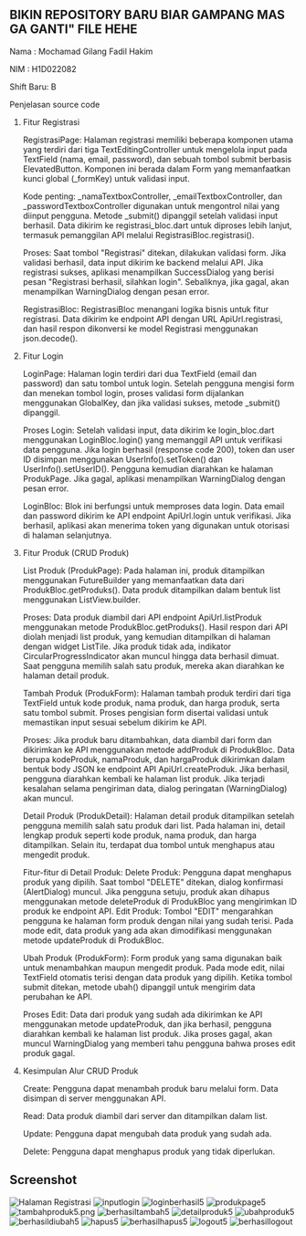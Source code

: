 ## BIKIN REPOSITORY BARU BIAR GAMPANG MAS GA GANTI" FILE HEHE

Nama : Mochamad Gilang Fadil Hakim

NIM : H1D022082

Shift Baru: B

Penjelasan source code 

1. Fitur Registrasi

    RegistrasiPage: Halaman registrasi memiliki beberapa komponen utama yang terdiri dari tiga TextEditingController untuk mengelola input pada TextField (nama, email, password), dan sebuah tombol submit berbasis ElevatedButton. Komponen ini berada dalam Form yang memanfaatkan kunci global (_formKey) untuk validasi input.

    Kode penting:
        _namaTextboxController, _emailTextboxController, dan _passwordTextboxController digunakan untuk mengontrol nilai yang diinput pengguna.
        Metode _submit() dipanggil setelah validasi input berhasil. Data dikirim ke registrasi_bloc.dart untuk diproses lebih lanjut, termasuk pemanggilan API melalui RegistrasiBloc.registrasi().

    Proses:
        Saat tombol "Registrasi" ditekan, dilakukan validasi form. Jika validasi berhasil, data input dikirim ke backend melalui API.
        Jika registrasi sukses, aplikasi menampilkan SuccessDialog yang berisi pesan "Registrasi berhasil, silahkan login". Sebaliknya, jika gagal, akan menampilkan WarningDialog dengan pesan error.

    RegistrasiBloc: RegistrasiBloc menangani logika bisnis untuk fitur registrasi. Data dikirim ke endpoint API dengan URL ApiUrl.registrasi, dan hasil respon dikonversi ke model Registrasi menggunakan json.decode().

2. Fitur Login

    LoginPage: Halaman login terdiri dari dua TextField (email dan password) dan satu tombol untuk login. Setelah pengguna mengisi form dan menekan tombol login, proses validasi form dijalankan menggunakan GlobalKey<FormState>, dan jika validasi sukses, metode _submit() dipanggil.

    Proses Login:
        Setelah validasi input, data dikirim ke login_bloc.dart menggunakan LoginBloc.login() yang memanggil API untuk verifikasi data pengguna.
        Jika login berhasil (response code 200), token dan user ID disimpan menggunakan UserInfo().setToken() dan UserInfo().setUserID(). Pengguna kemudian diarahkan ke halaman ProdukPage.
        Jika gagal, aplikasi menampilkan WarningDialog dengan pesan error.

    LoginBloc: Blok ini berfungsi untuk memproses data login. Data email dan password dikirim ke API endpoint ApiUrl.login untuk verifikasi. Jika berhasil, aplikasi akan menerima token yang digunakan untuk otorisasi di halaman selanjutnya.

3. Fitur Produk (CRUD Produk)

    List Produk (ProdukPage): Pada halaman ini, produk ditampilkan menggunakan FutureBuilder yang memanfaatkan data dari ProdukBloc.getProduks(). Data produk ditampilkan dalam bentuk list menggunakan ListView.builder.

    Proses:
        Data produk diambil dari API endpoint ApiUrl.listProduk menggunakan metode ProdukBloc.getProduks(). Hasil respon dari API diolah menjadi list produk, yang kemudian ditampilkan di halaman dengan widget ListTile.
        Jika produk tidak ada, indikator CircularProgressIndicator akan muncul hingga data berhasil dimuat.
        Saat pengguna memilih salah satu produk, mereka akan diarahkan ke halaman detail produk.

    Tambah Produk (ProdukForm): Halaman tambah produk terdiri dari tiga TextField untuk kode produk, nama produk, dan harga produk, serta satu tombol submit. Proses pengisian form disertai validasi untuk memastikan input sesuai sebelum dikirim ke API.

    Proses:
        Jika produk baru ditambahkan, data diambil dari form dan dikirimkan ke API menggunakan metode addProduk di ProdukBloc.
        Data berupa kodeProduk, namaProduk, dan hargaProduk dikirimkan dalam bentuk body JSON ke endpoint API ApiUrl.createProduk. Jika berhasil, pengguna diarahkan kembali ke halaman list produk.
        Jika terjadi kesalahan selama pengiriman data, dialog peringatan (WarningDialog) akan muncul.

    Detail Produk (ProdukDetail): Halaman detail produk ditampilkan setelah pengguna memilih salah satu produk dari list. Pada halaman ini, detail lengkap produk seperti kode produk, nama produk, dan harga ditampilkan. Selain itu, terdapat dua tombol untuk menghapus atau mengedit produk.

    Fitur-fitur di Detail Produk:
        Delete Produk: Pengguna dapat menghapus produk yang dipilih. Saat tombol "DELETE" ditekan, dialog konfirmasi (AlertDialog) muncul. Jika pengguna setuju, produk akan dihapus menggunakan metode deleteProduk di ProdukBloc yang mengirimkan ID produk ke endpoint API.
        Edit Produk: Tombol "EDIT" mengarahkan pengguna ke halaman form produk dengan nilai yang sudah terisi. Pada mode edit, data produk yang ada akan dimodifikasi menggunakan metode updateProduk di ProdukBloc.

    Ubah Produk (ProdukForm): Form produk yang sama digunakan baik untuk menambahkan maupun mengedit produk. Pada mode edit, nilai TextField otomatis terisi dengan data produk yang dipilih. Ketika tombol submit ditekan, metode ubah() dipanggil untuk mengirim data perubahan ke API.

    Proses Edit:
        Data dari produk yang sudah ada dikirimkan ke API menggunakan metode updateProduk, dan jika berhasil, pengguna diarahkan kembali ke halaman list produk.
        Jika proses gagal, akan muncul WarningDialog yang memberi tahu pengguna bahwa proses edit produk gagal.

4. Kesimpulan Alur CRUD Produk

    Create: Pengguna dapat menambah produk baru melalui form. Data disimpan di server menggunakan API.

    Read: Data produk diambil dari server dan ditampilkan dalam list.

    Update: Pengguna dapat mengubah data produk yang sudah ada.

    Delete: Pengguna dapat menghapus produk yang tidak diperlukan.

## Screenshot
![Halaman Registrasi](registrasi5.png)
![inputlogin](inputlogin5.png)
![loginberhasil5](loginberhasil5.png)
![produkpage5](produkpage5.png)
![tambahproduk5.png](tambahproduk5.png)
![berhasiltambah5](berhasiltambah5.png)
![detailproduk5](detailproduk5.png)
![ubahproduk5](ubahproduk5.png)
![berhasildiubah5](berhasildiubah5.png)
![hapus5](hapus5.png)
![berhasilhapus5](berhasilhapus5.png)
![logout5](logout5.png)
![berhasillogout](berhasillogout.png)
